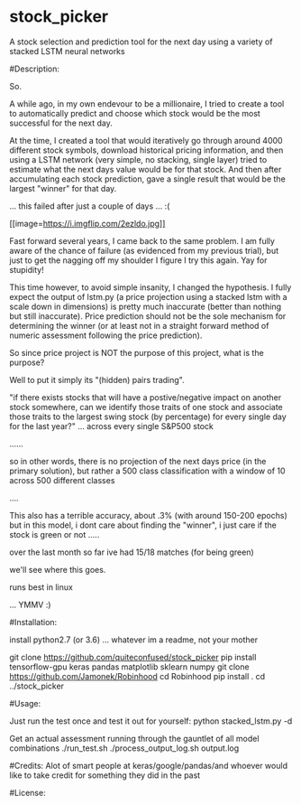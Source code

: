 # stock_picker
A stock selection and prediction tool for the next day using a variety of stacked LSTM neural networks

#Description: 

So. 

A while ago, in my own endevour to be a millionaire, I tried to create a tool to automatically predict and choose which stock would be the most successful for the next day.

At the time, I created a tool that would iteratively go through around 4000 different stock symbols, download historical pricing information, and then using a LSTM network (very simple, no stacking, single layer) tried to estimate what the next days value would be for that stock. And then after accumulating each stock prediction, gave a single result that would be the largest "winner" for that day.

... this failed after just a couple of days ... :(

[[image=https://i.imgflip.com/2ezldo.jpg]]

Fast forward several years, I came back to the same problem. I am fully aware of the chance of failure (as evidenced from my previous trial), but just to get the nagging off my shoulder I figure I try this again. Yay for stupidity! 

This time however, to avoid simple insanity, I changed the hypothesis. I fully expect the output of lstm.py (a price projection using a stacked lstm with a scale down in dimensions) is pretty much inaccurate (better than nothing but still inaccurate). Price prediction should not be the sole mechanism for determining the winner (or at least not in a straight forward method of numeric assessment following the price prediction). 

So since price project is NOT the purpose of this project, what is the purpose? 

Well to put it simply its "(hidden) pairs trading".

"if there exists stocks that will have a postive/negative impact on another stock somewhere, can we identify those traits of one stock and associate those traits to the largest swing stock (by percentage) for every single day for the last year?" ... across every single S&P500 stock

......

so in other words, there is no projection of the next days price (in the primary solution), but rather a 500 class classification with a window of 10 across 500 different classes


....


This also has a terrible accuracy, about .3% (with around 150-200 epochs) but in this model, i dont care about finding the "winner", i just care if the stock is green or not .....


over the last month so far ive had 15/18 matches (for being green)


we'll see where this goes.


runs best in linux


... YMMV :)



#Installation:

install python2.7 (or 3.6) ... whatever im a readme, not your mother

git clone https://github.com/quiteconfused/stock_picker
pip install tensorflow-gpu keras pandas matplotlib sklearn numpy
git clone https://github.com/Jamonek/Robinhood
cd Robinhood
pip install .
cd ../stock_picker

#Usage: 

Just run the test once and test it out for yourself:
python stacked_lstm.py -d 

Get an actual assessment running through the gauntlet of all model combinations
./run_test.sh
./process_output_log.sh output.log

#Credits: Alot of smart people at keras/google/pandas/and whoever would like to take credit for something they did in the past

#License: 

